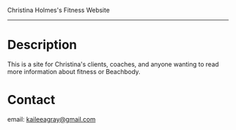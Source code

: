 Christina Holmes's Fitness Website

---

# Description

This is a site for Christina's clients, coaches, and anyone wanting to read more information about fitness or Beachbody. 

# Contact

email: kaileeagray@gmail.com